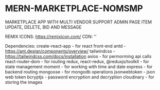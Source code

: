 # MERN-MARKETPLACE-NOMSMP

MARKETPLACE APP WITH MULTI VENDOR SUPPORT
ADMIN PAGE
ITEM UPDATE, DELETE, BID AND MESSAGE

REMIX ICONS:
https://remixicon.com/
CDN: '<link
    href="https://cdn.jsdelivr.net/npm/remixicon@4.1.0/fonts/remixicon.css"
    rel="stylesheet"
/>'

Dependencies:
create-react-app - for react front-end
antd - https://ant.design/components/overview/
tailwindcss - https://tailwindcss.com/docs/installation
axios - for permorming api calls
react-router-dom - for routing
redux, react-redux, @reduxjs/toolkit - for state management
moment - for working with time and date
express - for backend routing
mongoose - for mongodb operations
jsonwebtoken - json web token
bcryptjs - password encryption and decryption
cloudinary - for storing the images
